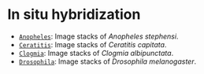 # In situ hybridization

- [`Anopheles`](Anopheles): Image stacks of *Anopheles stephensi*.
- [`Ceratitis`](Ceratitis): Image stacks of *Ceratitis capitata*.
- [`Clogmia`](Clogmia): Image stacks of *Clogmia albipunctata*.
- [`Drosophila`](Drosophila): Image stacks of *Drosophila melanogaster*.

